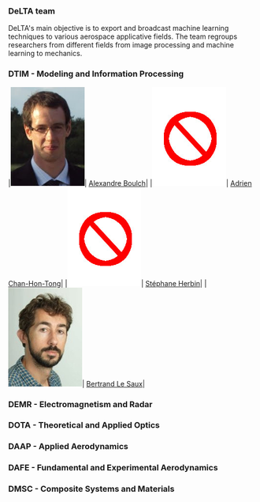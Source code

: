 ### DeLTA team

DeLTA's main objective is to export and broadcast machine learning techniques to various aerospace applicative fields.
The team regroups researchers from different fields from image processing and machine learning to mechanics.

### DTIM - Modeling and Information Processing

|![alt text](images/team/A_Boulch.jpg "Alexandre Boulch")| [Alexandre Boulch](https://sites.google.com/view/boulch)|
|![alt text](images/team/no_photo.jpg "Adrien Chan-Hon-Tong")| [Adrien Chan-Hon-Tong](https://www.researchgate.net/profile/Adrien_Chan-Hon-Tong)|
|![alt text](images/team/no_photo.jpg "Stéphane Herbin")| [Stéphane Herbin](https://www.researchgate.net/profile/Stephane_Herbin)|
|![alt text](images/team/B_LeSaux.jpg "Bertrand Le Saux")| [Bertrand Le Saux](http://www.onera.fr/en/staff/bertrand-le-saux)|

### DEMR - Electromagnetism and Radar

### DOTA - Theoretical and Applied Optics

### DAAP - Applied Aerodynamics

### DAFE - Fundamental and Experimental Aerodynamics

### DMSC - Composite Systems and Materials
